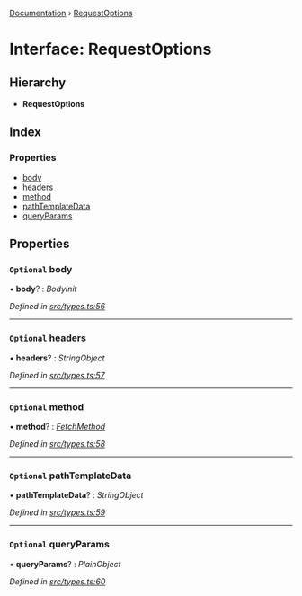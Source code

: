 [Documentation](../README.md) › [RequestOptions](requestoptions.md)

# Interface: RequestOptions

## Hierarchy

* **RequestOptions**

## Index

### Properties

* [body](requestoptions.md#optional-body)
* [headers](requestoptions.md#optional-headers)
* [method](requestoptions.md#optional-method)
* [pathTemplateData](requestoptions.md#optional-pathtemplatedata)
* [queryParams](requestoptions.md#optional-queryparams)

## Properties

### `Optional` body

• **body**? : *BodyInit*

*Defined in [src/types.ts:56](https://github.com/badbatch/getta/blob/3c4fcfd/src/types.ts#L56)*

___

### `Optional` headers

• **headers**? : *StringObject*

*Defined in [src/types.ts:57](https://github.com/badbatch/getta/blob/3c4fcfd/src/types.ts#L57)*

___

### `Optional` method

• **method**? : *[FetchMethod](../README.md#fetchmethod)*

*Defined in [src/types.ts:58](https://github.com/badbatch/getta/blob/3c4fcfd/src/types.ts#L58)*

___

### `Optional` pathTemplateData

• **pathTemplateData**? : *StringObject*

*Defined in [src/types.ts:59](https://github.com/badbatch/getta/blob/3c4fcfd/src/types.ts#L59)*

___

### `Optional` queryParams

• **queryParams**? : *PlainObject*

*Defined in [src/types.ts:60](https://github.com/badbatch/getta/blob/3c4fcfd/src/types.ts#L60)*
